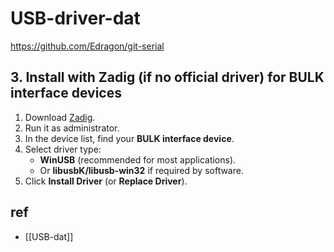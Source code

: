 
# USB-driver-dat

https://github.com/Edragon/git-serial




## 3. Install with Zadig (if no official driver) for BULK interface devices

1. Download [Zadig](https://zadig.akeo.ie/).
2. Run it as administrator.
3. In the device list, find your **BULK interface device**.
4. Select driver type:
   - **WinUSB** (recommended for most applications).
   - Or **libusbK/libusb-win32** if required by software.
5. Click **Install Driver** (or **Replace Driver**).



## ref 

- [[USB-dat]]